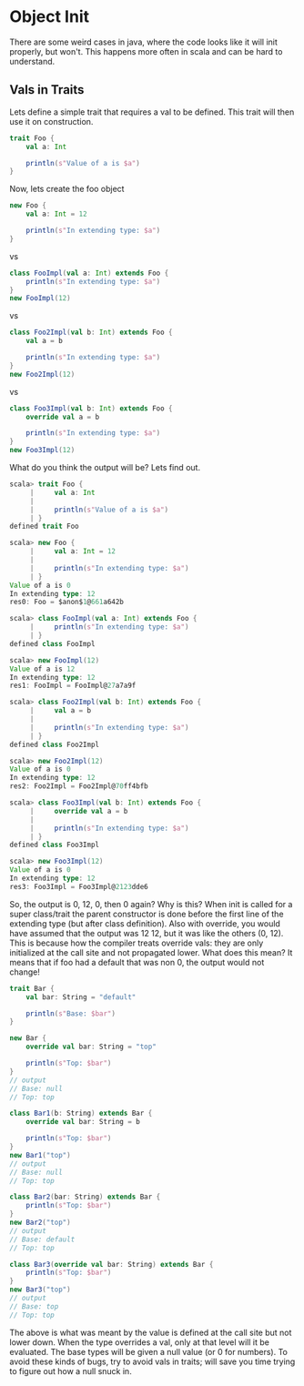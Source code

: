 # Object Init

There are some weird cases in java, where the code looks like it will init properly, but won't.  This happens more often in scala and can be hard to understand.

## Vals in Traits

Lets define a simple trait that requires a val to be defined.  This trait will then use it on construction.

```scala
trait Foo {
    val a: Int

    println(s"Value of a is $a")
}
```

Now, lets create the foo object

```scala
new Foo {
    val a: Int = 12

    println(s"In extending type: $a")
}
```

vs

```scala
class FooImpl(val a: Int) extends Foo {
    println(s"In extending type: $a")
}
new FooImpl(12)
```

vs

```scala
class Foo2Impl(val b: Int) extends Foo {
    val a = b

    println(s"In extending type: $a")
}
new Foo2Impl(12)
```

vs

```scala
class Foo3Impl(val b: Int) extends Foo {
    override val a = b

    println(s"In extending type: $a")
}
new Foo3Impl(12)
```

What do you think the output will be?  Lets find out.

```scala
scala> trait Foo {
     |     val a: Int
     |
     |     println(s"Value of a is $a")
     | }
defined trait Foo

scala> new Foo {
     |     val a: Int = 12
     |
     |     println(s"In extending type: $a")
     | }
Value of a is 0
In extending type: 12
res0: Foo = $anon$1@661a642b

scala> class FooImpl(val a: Int) extends Foo {
     |     println(s"In extending type: $a")
     | }
defined class FooImpl

scala> new FooImpl(12)
Value of a is 12
In extending type: 12
res1: FooImpl = FooImpl@27a7a9f

scala> class Foo2Impl(val b: Int) extends Foo {
     |     val a = b
     |
     |     println(s"In extending type: $a")
     | }
defined class Foo2Impl

scala> new Foo2Impl(12)
Value of a is 0
In extending type: 12
res2: Foo2Impl = Foo2Impl@70ff4bfb

scala> class Foo3Impl(val b: Int) extends Foo {
     |     override val a = b
     |
     |     println(s"In extending type: $a")
     | }
defined class Foo3Impl

scala> new Foo3Impl(12)
Value of a is 0
In extending type: 12
res3: Foo3Impl = Foo3Impl@2123dde6
```

So, the output is 0, 12, 0, then 0 again?  Why is this?  When init is called for a super class/trait the parent constructor is done before the first line of the extending type (but after class definition).  Also with override, you would have assumed that the output was 12 12, but it was like the others (0, 12).  This is because how the compiler treats override vals: they are only initialized at the call site and not propagated lower.  What does this mean?  It means that if foo had a default that was non 0, the output would not change!

```scala
trait Bar {
    val bar: String = "default"

    println(s"Base: $bar")
}

new Bar {
    override val bar: String = "top"

    println(s"Top: $bar")
}
// output
// Base: null
// Top: top

class Bar1(b: String) extends Bar {
    override val bar: String = b

    println(s"Top: $bar")
}
new Bar1("top")
// output
// Base: null
// Top: top

class Bar2(bar: String) extends Bar {
    println(s"Top: $bar")
}
new Bar2("top")
// output
// Base: default
// Top: top

class Bar3(override val bar: String) extends Bar {
    println(s"Top: $bar")
}
new Bar3("top")
// output
// Base: top
// Top: top
```

The above is what was meant by the value is defined at the call site but not lower down.  When the type overrides a val, only at that level will it be evaluated.  The base types will be given a null value (or 0 for numbers).  To avoid these kinds of bugs, try to avoid vals in traits; will save you time trying to figure out how a null snuck in.
